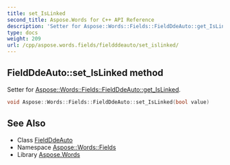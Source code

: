 ```yaml
---
title: set_IsLinked
second_title: Aspose.Words for C++ API Reference
description: 'Setter for Aspose::Words::Fields::FieldDdeAuto::get_IsLinked.'
type: docs
weight: 209
url: /cpp/aspose.words.fields/fieldddeauto/set_islinked/
---
```

## FieldDdeAuto::set_IsLinked method


Setter for [Aspose::Words::Fields::FieldDdeAuto::get_IsLinked](../get_islinked/).

```cpp
void Aspose::Words::Fields::FieldDdeAuto::set_IsLinked(bool value)
```

## See Also

* Class [FieldDdeAuto](../)
* Namespace [Aspose::Words::Fields](../../)
* Library [Aspose.Words](../../../)
